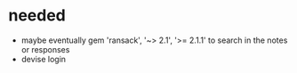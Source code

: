 # needed

- maybe eventually gem 'ransack', '~> 2.1', '>= 2.1.1' to search in the notes or responses
- devise login